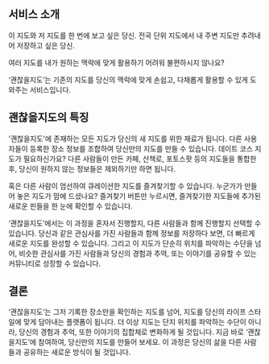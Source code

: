 ## 서비스 소개

이 지도와 저 지도를 한 번에 보고 싶은 당신.
전국 단위 지도에서 내 주변 지도만 추려내어 저장하고 싶은 당신.

여러 지도를 내가 원하는 맥락에 맞게 활용하기 어려워 불편하시지 않나요?

‘괜찮을지도’는 기존의 지도를 당신의 맥락에 맞게 손쉽고, 다채롭게 활용할 수 있게 도와주는 서비스입니다.

## 괜찮을지도의 특징

'괜찮을지도'에 존재하는 모든 지도가 당신의 새 지도를 위한 재료가 됩니다. 다른 사용자들이 등록한 장소 정보를 조합하여 
당신만의 지도를 만들 수 있습니다. 데이트 코스 지도가 필요하신가요?  다른 사람들이 만든 카페, 산책로, 포토스팟 등의 지도들을 통합한 후, 
당신이 원하지 않는 정보들은 제외하기만 하면 됩니다.

혹은 다른 사람이 엄선하여 큐레이션한 지도를 즐겨찾기할 수 있습니다. 누군가가 만들어 놓은 지도가 맘에 드셨나요?
즐겨찾기 버튼만 누르시면, 즐겨찾기한 지도들에 추가된 새로운 핀들을 한 눈에 확인할 수 있습니다.

‘괜찮을지도’에서는 이 과정을 혼자서 진행할지, 다른 사람들과 함께 진행할지 선택할 수 있습니다. 
당신과 같은 관심사를 가진 사람들과 함께 정보를 저장하다 보면, 더 빠르게 새로운 지도를 완성할 수 있습니다. 
그리고 이 지도가 단순히 위치를 파악하는 수단을 넘어, 비슷한 관심사를 가진 사람들과 당신의 경험과 추억, 또는 이야기를 공유할 수 있는 커뮤니티로 성장할 수 있습니다.

## 결론

‘괜찮을지도‘는 그저 기록한 장소만을 확인하는 지도를 넘어, 지도를 당신의 라이프 스타일에 맞게 담아내는 플랫폼이 됩니다.
더 이상 지도는 단지 위치를 파악하는 수단이 아니라, 당신의 경험과 추억, 또한 이야기의 집합체로 변화하게 될 것입니다. 
지금 바로 ‘괜찮을지도’에 참여하여, 당신만의 지도를 만들어 보세요. 
이 과정은 당신의 삶을 다른 사람들과 공유하는 새로운 방식이 될 것입니다.
